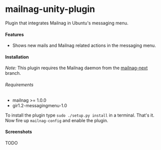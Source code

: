 # mailnag-unity-plugin
Plugin that integrates Mailnag in Ubuntu's messaging menu.

#### Features
* Shows new mails and Mailnag related actions in the messaging menu.

#### Installation
_Note:_ This plugin requires the Mailnag daemon from the [mailnag-next](https://github.com/pulb/mailnag/tree/mailnag-next) branch.

###### Requirements
* mailnag >= 1.0.0
* gir1.2-messagingmenu-1.0

To install the plugin type `sudo ./setup.py install` in a terminal.
That's it. Now fire up `mailnag-config` and enable the plugin.

#### Screenshots
TODO
